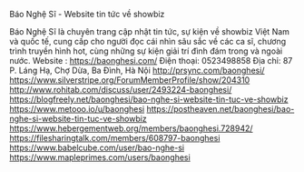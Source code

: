 Báo Nghệ Sĩ - Website tin tức về showbiz

Báo Nghệ Sĩ là chuyên trang cập nhật tin tức, sự kiện về showbiz Việt Nam và quốc tế, cung cấp cho người đọc cái nhìn sâu sắc về các ca sĩ, chương trình truyền hình hot, cùng những sự kiện giải trí đình đám trong và ngoài nước.
Website : https://baonghesi.com/
Điện thoại: 0523498858
Địa chỉ: 87 P. Láng Hạ, Chợ Dừa, Ba Đình, Hà Nội
http://prsync.com/baonghesi/
https://www.silverstripe.org/ForumMemberProfile/show/204310
http://www.rohitab.com/discuss/user/2493224-baonghesi/
https://blogfreely.net/baonghesi/bao-nghe-si-website-tin-tuc-ve-showbiz
https://www.metooo.io/u/baonghesi
https://postheaven.net/baonghesi/bao-nghe-si-website-tin-tuc-ve-showbiz
https://www.hebergementweb.org/members/baonghesi.728942/
https://filesharingtalk.com/members/608797-baonghesi
https://www.babelcube.com/user/bao-nghe-si
https://www.mapleprimes.com/users/baonghesi